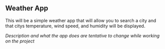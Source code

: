 ## Weather App

This will be a simple weather app that will allow you to search a city and that citys temperature, wind speed, and humidity will be displayed.

*Description and what the app does are tentative to change while working on the project*
